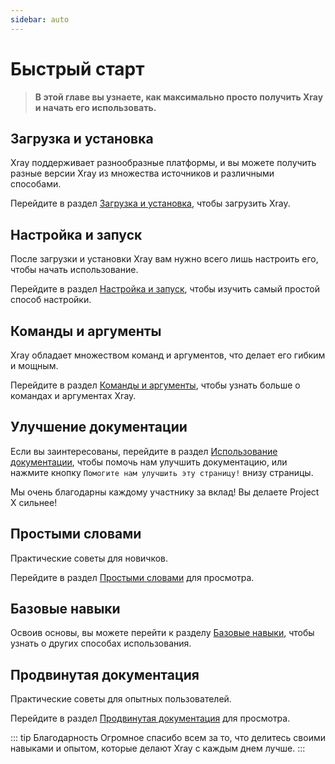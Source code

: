 ```yaml
---
sidebar: auto
---
```


# Быстрый старт

> **В этой главе вы узнаете, как максимально просто получить Xray и начать его использовать.**

## Загрузка и установка

Xray поддерживает разнообразные платформы, и вы можете получить разные версии Xray из множества источников и различными способами.

Перейдите в раздел [Загрузка и установка](./install.md), чтобы загрузить Xray.

## Настройка и запуск

После загрузки и установки Xray вам нужно всего лишь настроить его, чтобы начать использование.

Перейдите в раздел [Настройка и запуск](./config.md), чтобы изучить самый простой способ настройки.

## Команды и аргументы

Xray обладает множеством команд и аргументов, что делает его гибким и мощным.

Перейдите в раздел [Команды и аргументы](./command.md), чтобы узнать больше о командах и аргументах Xray.

## Улучшение документации

Если вы заинтересованы, перейдите в раздел [Использование документации](./document.md), чтобы помочь нам улучшить документацию, или нажмите кнопку `Помогите нам улучшить эту страницу!` внизу страницы.

Мы очень благодарны каждому участнику за вклад! Вы делаете Project X сильнее!

## Простыми словами

Практические советы для новичков.

Перейдите в раздел [Простыми словами](./level-0/) для просмотра.

## Базовые навыки

Освоив основы, вы можете перейти к разделу [Базовые навыки](./level-1/), чтобы узнать о других способах использования.

## Продвинутая документация

Практические советы для опытных пользователей.

Перейдите в раздел [Продвинутая документация](./level-2/) для просмотра.

::: tip Благодарность
Огромное спасибо всем за то, что делитесь своими навыками и опытом, которые делают Xray с каждым днем ​​лучше.
:::
